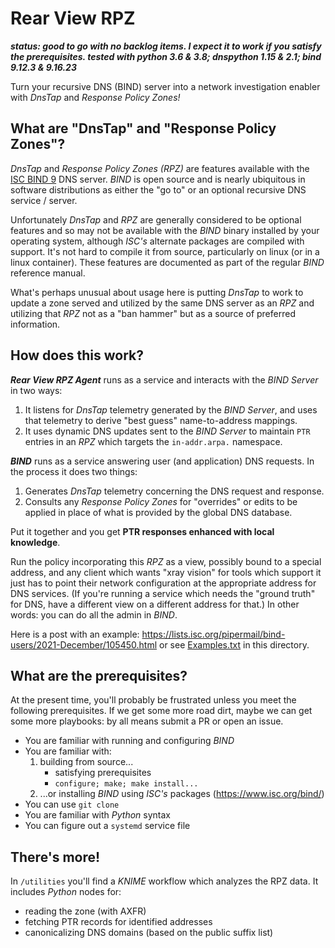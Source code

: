 # Rear View RPZ

___status: good to go with no backlog items. I expect it to work if you satisfy the prerequisites. tested with python 3.6 & 3.8; dnspython 1.15 & 2.1; bind 9.12.3 & 9.16.23___

Turn your recursive DNS (BIND) server into a network investigation enabler with _DnsTap_ and _Response Policy Zones!_

## What are "DnsTap" and "Response Policy Zones"?

_DnsTap_ and _Response Policy Zones (RPZ)_ are features available with the [ISC BIND 9](https://www.isc.org/bind/) DNS server. _BIND_ is open source and is nearly ubiquitous in software distributions as either the "go to" or an optional recursive DNS service / server.

Unfortunately _DnsTap_ and _RPZ_ are generally considered to be optional features and so may not be available with the _BIND_ binary installed by your operating system, although _ISC's_ alternate packages are compiled with support. It's not hard to compile it from source, particularly on linux (or in a linux container).
These features are documented as part of the regular _BIND_ reference manual.

What's perhaps unusual about usage here is putting _DnsTap_ to work to update a zone served and utilized by the same DNS server as an _RPZ_ and utilizing that _RPZ_ not as a "ban hammer" but as a source of preferred information.

## How does this work?

___Rear View RPZ Agent___ runs as a service and interacts with the _BIND Server_ in two ways:

1. It listens for _DnsTap_ telemetry generated by the _BIND Server_, and uses that telemetry to derive "best guess" name-to-address mappings.
2. It uses dynamic DNS updates sent to the _BIND Server_ to maintain `PTR` entries in an _RPZ_ which targets the `in-addr.arpa.` namespace.

___BIND___ runs as a service answering user (and application) DNS requests. In the process it does two things:

1. Generates _DnsTap_ telemetry concerning the DNS request and response.
2. Consults any _Response Policy Zones_ for "overrides" or edits to be applied in place of what is provided by the global DNS database.

Put it together and you get **PTR responses enhanced with local knowledge**.

Run the policy incorporating this _RPZ_ as a view, possibly bound to a special address, and any client which wants "xray vision" for tools which support it just has to point their network configuration at the appropriate address for DNS services. (If you're running a service which needs the "ground truth" for DNS, have a different view on a different address for that.) In other words: you can do all the admin in _BIND_.

Here is a post with an example: https://lists.isc.org/pipermail/bind-users/2021-December/105450.html or see [Examples.txt](Examples.txt) in this directory.

## What are the prerequisites?

At the present time, you'll probably be frustrated unless you meet the following prerequisites.
If we get some more road dirt, maybe we can get some more playbooks: by all means submit a PR or
open an issue.

* You are familiar with running and configuring _BIND_
* You are familiar with:
  1. building from source...
     * satisfying prerequisites
     * `configure; make; make install...`
  1. ...or installing _BIND_ using _ISC's_ packages (https://www.isc.org/bind/)
* You can use `git clone`
* You are familiar with _Python_ syntax
* You can figure out a `systemd` service file

## There's more!

In `/utilities` you'll find a _KNIME_ workflow which analyzes the RPZ data. It includes _Python_ nodes for:

 * reading the zone (with AXFR)
 * fetching PTR records for identified addresses
 * canonicalizing DNS domains (based on the public suffix list)
